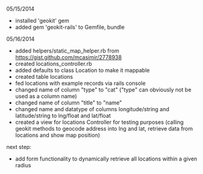 05/15/2014
- installed 'geokit' gem
- added gem 'geokit-rails' to Gemfile, bundle

05/16/2014
- added helpers/static_map_helper.rb from https://gist.github.com/mcasimir/2778938
- created locations_controller.rb
- added defaults to class Location to make it mappable
- created table locations
- fed locations with example records via rails console
- changed name of column "type" to "cat" ("type" can obviously not be used as a column name)
- changed name of column "title" to "name"
- changed name and datatype of columns longitude/string and latitude/string to lng/float and lat/float
- created a view for locations Controller for testing purposes (calling geokit methods to geocode address into lng and lat, retrieve data from locations and show map position)

next step:
- add form functionality to dynamically retrieve all locations within a given radius


